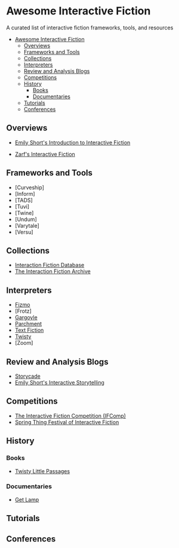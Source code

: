 # Awesome Interactive Fiction

A curated list of interactive fiction frameworks, tools, and resources

* [Awesome Interactive Fiction](#awesome-interactive-fiction)
  * [Overviews](#overviews)
  * [Frameworks and Tools](#frameworks-and-tools)
  * [Collections](#collections)
  * [Interpreters](#interpreters)
  * [Review and Analysis Blogs](#blogs)
  * [Competitions](#competitions)
  * [History](#history)
    * [Books](#books)
    * [Documentaries](#documentaries)
  * [Tutorials](#tutorials)
  * [Conferences](#conferences)
    
## Overviews

* [Emily Short's Introduction to Interactive Fiction](http://inform7.com/learn/eg/dm/IntroductionToIF.pdf)

* [Zarf's Interactive Fiction](http://eblong.com/zarf/if.html)

## Frameworks and Tools

* [Curveship]
* [Inform]
* [TADS]
* [Tuvi]
* [Twine]
* [Undum]
* [Varytale]
* [Versu]

## Collections 

* [Interaction Fiction Database](http://www.ifdb.tads.org)
* [The Interaction Fiction Archive](http://www.ifarchive.org)

## Interpreters

* [Fizmo](http://spellbreaker.org/~chrender/fizmo)
* [Frotz]
* [Gargoyle](http://http://ccxvii.net/gargoyle)
* [Parchment](https://github.com/curiousdannii/parchment)
* [Text Fiction](http://http://www.onyxbits.de/textfiction)
* [Twisty](https://bitbucket.org/sussman/twisty)
* [Zoom]

## Review and Analysis Blogs

* [Storycade](http://storycade.com)
* [Emily Short's Interactive Storytelling](http://emshort.wordpress.com)

## Competitions
* [The Interactive Fiction Competition (IFComp)](http://www.ifcomp.org)
* [Spring Thing Festival of Interactive Fiction](http://springthing.net)

## History

### Books

* [Twisty Little Passages](http://nickm.com/twisty/)

### Documentaries

* [Get Lamp](http://www.getlamp.com)

## Tutorials

## Conferences

